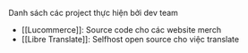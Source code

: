 
Danh sách các project thực hiện bởi dev team

- [[Lucommerce]]: Source code cho các website merch
- [[Libre Translate]]: Selfhost open source cho việc translate